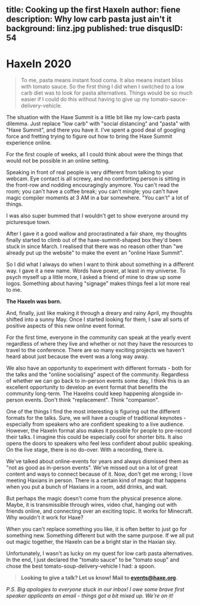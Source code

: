 title: Cooking up the first HaxeIn
author: fiene
description: Why low carb pasta just ain't it
background: linz.jpg
published: true
disqusID: 54
---

# HaxeIn 2020

> To me, pasta means instant food coma. It also means instant bliss with tomato sauce. So the first thing I did when I switched to a low carb diet was to look for pasta alternatives. Things would be so much easier if I could do this without having to give up my tomato-sauce-delivery-vehicle.

The situation with the Haxe Summit is a little bit like my low-carb pasta dilemma. Just replace "low carb" with "social distancing" and "pasta" with "Haxe Summit", and there you have it. I've spent a good deal of googling force and fretting trying to figure out how to bring the Haxe Summit experience online.

For the first couple of weeks, all I could think about were the things that would not be possible in an online setting.

Speaking in front of real people is very different from talking to your webcam. Eye contact is all screwy, and no comforting person is sitting in the front-row and nodding encouragingly anymore. You can't read the room; you can't have a coffee break; you can't mingle; you can't have magic compiler moments at 3 AM in a bar somewhere. "You can't" a lot of things. 

I was also super bummed that I wouldn't get to show everyone around my picturesque town. 

After I gave it a good wallow and procrastinated a fair share, my thoughts finally started to climb out of the haxe-summit-shaped box they'd been stuck in since March. I realised that there was no reason other than "we already put up the website" to make the event an "online Haxe Summit".

So I did what I always do when I want to think about something in a different way. I gave it a new name. Words have power, at least in my universe. To psych myself up a little more, I asked a friend of mine to draw up some logos. Something about having "signage" makes things feel a lot more real to me.

**The HaxeIn was born.**

And, finally, just like making it through a dreary and rainy April, my thoughts shifted into a sunny May. Once I started looking for them, I saw all sorts of positive aspects of this new online event format.

For the first time, everyone in the community can speak at the yearly event regardless of where they live and whether or not they have the resources to travel to the conference. There are so many exciting projects we haven't heard about just because the event was a long way away.

We also have an opportunity to experiment with different formats - both for the talks and the "online socialising" aspect of the community. Regardless of whether we can go back to in-person events some day, I think this is an excellent opportunity to develop an event format that benefits the community long-term. The HaxeIns could keep happening alongside in-person events. Don't think "replacement". Think "companion".

One of the things I find the most interesting is figuring out the different formats for the talks. Sure, we will have a couple of traditional keynotes - especially from speakers who are confident speaking to a live audience. However, the HaxeIn format also makes it possible for people to pre-record their talks. I imagine this could be especially cool for shorter bits. It also opens the doors to speakers who feel less confident about public speaking. On the live stage, there is no do-over. With a recording, there is. 

We've talked about online-events for years and always dismissed them as "not as good as in-person events". We've missed out on a lot of great content and ways to connect because of it. Now, don't get me wrong; I love meeting Haxians in person. There is a certain kind of magic that happens when you put a bunch of Haxians in a room, add drinks, and wait. 

But perhaps the magic doesn't come from the physical presence alone. Maybe, it is transmissible through wires, video chat, hanging out with friends online, and connecting over an exciting topic. It works for Minecraft. Why wouldn't it work for Haxe?

When you can't replace something you like, it is often better to just go for something new. Something different but with the same purpose. If we all put out magic together, the HaxeIn can be a bright star in the Haxian sky.

Unfortunately, I wasn't as lucky on my quest for low carb pasta alternatives. In the end, I just declared the "tomato sauce" to be "tomato soup" and chose the best tomato-soup-delivery-vehicle I had: a spoon.

> **Looking to give a talk? Let us know! Mail to [events@haxe.org](mailto:events@haxe.org).**

_P.S. Big apologies to everyone stuck in our inbox! I owe some brave first speaker applicants an email - things got a bit mixed up. We're on it!_
